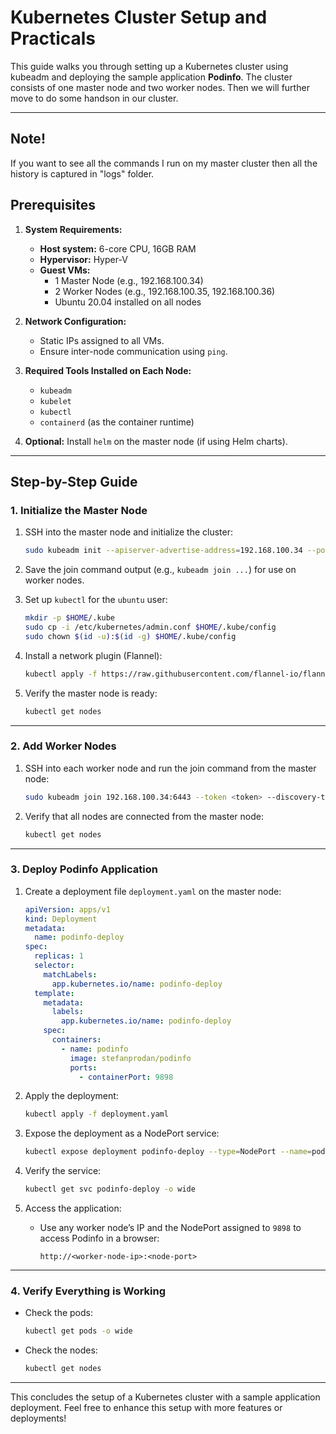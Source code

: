 # Kubernetes Cluster Setup and Practicals

This guide walks you through setting up a Kubernetes cluster using kubeadm and deploying the sample application **Podinfo**. The cluster consists of one master node and two worker nodes. Then we will further move to do some handson in our cluster. 

---
## Note!
If you want to see all the commands I run on my master cluster then all the history is captured in "logs" folder.
## Prerequisites

1. **System Requirements:**
   - **Host system:** 6-core CPU, 16GB RAM
   - **Hypervisor:** Hyper-V
   - **Guest VMs:**
     - 1 Master Node (e.g., 192.168.100.34)
     - 2 Worker Nodes (e.g., 192.168.100.35, 192.168.100.36)
     - Ubuntu 20.04 installed on all nodes

2. **Network Configuration:**
   - Static IPs assigned to all VMs.
   - Ensure inter-node communication using `ping`.

3. **Required Tools Installed on Each Node:**
   - `kubeadm`
   - `kubelet`
   - `kubectl`
   - `containerd` (as the container runtime)

4. **Optional:** Install `helm` on the master node (if using Helm charts).

---

## Step-by-Step Guide

### 1. **Initialize the Master Node**

1. SSH into the master node and initialize the cluster:
   ```bash
   sudo kubeadm init --apiserver-advertise-address=192.168.100.34 --pod-network-cidr=10.244.0.0/16
   ```

2. Save the join command output (e.g., `kubeadm join ...`) for use on worker nodes.

3. Set up `kubectl` for the `ubuntu` user:
   ```bash
   mkdir -p $HOME/.kube
   sudo cp -i /etc/kubernetes/admin.conf $HOME/.kube/config
   sudo chown $(id -u):$(id -g) $HOME/.kube/config
   ```

4. Install a network plugin (Flannel):
   ```bash
   kubectl apply -f https://raw.githubusercontent.com/flannel-io/flannel/master/Documentation/kube-flannel.yml
   ```

5. Verify the master node is ready:
   ```bash
   kubectl get nodes
   ```

---

### 2. **Add Worker Nodes**

1. SSH into each worker node and run the join command from the master node:
   ```bash
   sudo kubeadm join 192.168.100.34:6443 --token <token> --discovery-token-ca-cert-hash <hash>
   ```

2. Verify that all nodes are connected from the master node:
   ```bash
   kubectl get nodes
   ```

---

### 3. **Deploy Podinfo Application**

1. Create a deployment file `deployment.yaml` on the master node:
   ```yaml
   apiVersion: apps/v1
   kind: Deployment
   metadata:
     name: podinfo-deploy
   spec:
     replicas: 1
     selector:
       matchLabels:
         app.kubernetes.io/name: podinfo-deploy
     template:
       metadata:
         labels:
           app.kubernetes.io/name: podinfo-deploy
       spec:
         containers:
           - name: podinfo
             image: stefanprodan/podinfo
             ports:
               - containerPort: 9898
   ```

2. Apply the deployment:
   ```bash
   kubectl apply -f deployment.yaml
   ```

3. Expose the deployment as a NodePort service:
   ```bash
   kubectl expose deployment podinfo-deploy --type=NodePort --name=podinfo-deploy
   ```

4. Verify the service:
   ```bash
   kubectl get svc podinfo-deploy -o wide
   ```

5. Access the application:
   - Use any worker node’s IP and the NodePort assigned to `9898` to access Podinfo in a browser:
     ```
     http://<worker-node-ip>:<node-port>
     ```

---

### 4. **Verify Everything is Working**

- Check the pods:
  ```bash
  kubectl get pods -o wide
  ```

- Check the nodes:
  ```bash
  kubectl get nodes
  ```

---

This concludes the setup of a Kubernetes cluster with a sample application deployment. Feel free to enhance this setup with more features or deployments!
